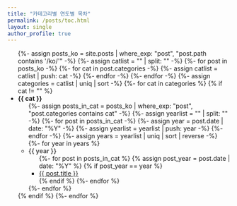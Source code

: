 ```yaml
---
title: "카테고리별 연도별 목차"
permalink: /posts/toc.html
layout: single
author_profile: true
---
```


<ul>
  {%- assign posts_ko = site.posts | where_exp: "post", "post.path contains '/ko/'" -%}
  {%- assign catlist = "" | split: "" -%}
  {%- for post in posts_ko -%}
    {%- for cat in post.categories -%}
      {%- assign catlist = catlist | push: cat -%}
    {%- endfor -%}
  {%- endfor -%}
  {%- assign categories = catlist | uniq | sort -%}
  {%- for cat in categories %}
    {% if cat != "" %}
      <li>
        <strong>{{ cat }}</strong>
        <ul>
          {%- assign posts_in_cat = posts_ko | where_exp: "post", "post.categories contains cat" -%}
          {%- assign yearlist = "" | split: "" -%}
          {%- for post in posts_in_cat -%}
            {%- assign year = post.date | date: "%Y" -%}
            {%- assign yearlist = yearlist | push: year -%}
          {%- endfor -%}
          {%- assign years = yearlist | uniq | sort | reverse -%}
          {%- for year in years %}
            <li>
              <span style="font-weight:bold; color:#555;">{{ year }}</span>
              <ul>
                {%- for post in posts_in_cat %}
                  {% assign post_year = post.date | date: "%Y" %}
                  {% if post_year == year %}
                    <li><a href="{{ post.url }}">{{ post.title }}</a></li>
                  {% endif %}
                {%- endfor %}
              </ul>
            </li>
          {%- endfor %}
        </ul>
      </li>
    {% endif %}
  {%- endfor %}
</ul>
